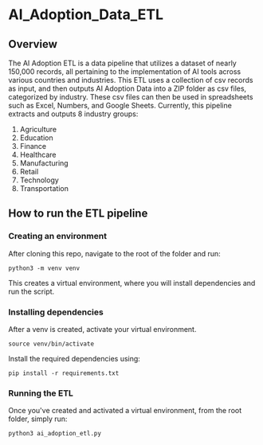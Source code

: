 # AI_Adoption_Data_ETL

## Overview

The AI Adoption ETL is a data pipeline that utilizes a dataset of nearly 150,000 records, all pertaining to the implementation of AI tools across various countries and industries. This ETL uses a collection of csv records as input, and then outputs AI Adoption Data into a ZIP folder as csv files, categorized by industry. These csv files can then be used in spreadsheets such as Excel, Numbers, and Google Sheets. Currently, this pipeline extracts and outputs 8 industry groups:

1. Agriculture
2. Education
3. Finance
4. Healthcare
5. Manufacturing
6. Retail
7. Technology
8. Transportation

## How to run the ETL pipeline

### Creating an environment

After cloning this repo, navigate to the root of the folder and run:

```
python3 -m venv venv
```

This creates a virtual environment, where you will install dependencies and run the script.


### Installing dependencies

After a venv is created, activate your virtual environment.

```
source venv/bin/activate
```

Install the required dependencies using:

```
pip install -r requirements.txt
```


### Running the ETL

Once you've created and activated a virtual environment, from the root folder, simply run:

```
python3 ai_adoption_etl.py
```